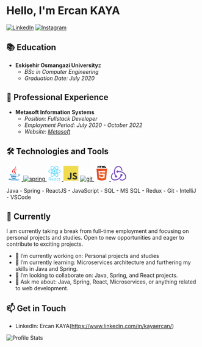 # Hello, I'm Ercan KAYA

[![LinkedIn](https://img.shields.io/badge/-LinkedIn-blue?style=flat&logo=Linkedin&logoColor=white)](https://www.linkedin.com/in/kayaercan/)
[![Instagram](https://img.shields.io/badge/-Instagram-purple?style=flat&logo=Instagram&logoColor=white)](https://www.instagram.com/3rcankaya/)

## 📚 Education

- **Eskişehir Osmangazi University**z
  - *BSc in Computer Engineering*
  - *Graduation Date: July 2020*

## 💼 Professional Experience

- **Metasoft Information Systems**
  - *Position: Fullstack Developer*
  - *Employment Period: July 2020 - October 2022*
  - *Website: [Metasoft](https://www.metasoft.com.tr/)*

## 🛠️ Technologies and Tools
<p align="left">
  <a href="https://www.java.com" target="_blank"> <img src="https://raw.githubusercontent.com/devicons/devicon/master/icons/java/java-original.svg" alt="java" width="40" height="40"/> </a> 
  <a href="https://spring.io/" target="_blank"> <img src="https://www.vectorlogo.zone/logos/springio/springio-icon.svg" alt="spring" width="40" height="40"/> </a>
  <a href="https://reactjs.org/" target="_blank"> <img src="https://raw.githubusercontent.com/devicons/devicon/master/icons/react/react-original-wordmark.svg" alt="react" width="40" height="40"/> </a>
  <a href="https://developer.mozilla.org/en-US/docs/Web/JavaScript" target="_blank"> <img src="https://raw.githubusercontent.com/devicons/devicon/master/icons/javascript/javascript-original.svg" alt="javascript" width="40" height="40"/></a>
  <a href="https://git-scm.com/" target="_blank"> <img src="https://www.vectorlogo.zone/logos/git-scm/git-scm-icon.svg" alt="git" width="40" height="40"/> </a> 
  <a href="https://www.w3.org/html/" target="_blank"> <img src="https://raw.githubusercontent.com/devicons/devicon/master/icons/html5/html5-original-wordmark.svg" alt="html5" width="40" height="40"/> </a>
  <a href="https://redux.js.org" target="_blank"> <img src="https://raw.githubusercontent.com/devicons/devicon/master/icons/redux/redux-original.svg" alt="redux" width="40" height="40"/> </a> 
</p>
 Java
- Spring
- ReactJS
- JavaScript
- SQL
- MS SQL
- Redux
- Git
- IntelliJ
- VSCode

## 🚀 Currently

I am currently taking a break from full-time employment and focusing on personal projects and studies. Open to new opportunities and eager to contribute to exciting projects.

- 🔭 I’m currently working on: Personal projects and studies
- 🌱 I’m currently learning: Microservices architecture and furthering my skills in Java and Spring.
- 👯 I’m looking to collaborate on: Java, Spring, and React projects.
- 💬 Ask me about: Java, Spring, React, Microservices, or anything related to web development.

## 📫 Get in Touch

- LinkedIn: Ercan KAYA(https://www.linkedin.com/in/kayaercan/)

![Profile Stats](https://github-readme-stats.vercel.app/api?username=your-username&show_icons=true&count_private=true&hide=prs&theme=dark)
